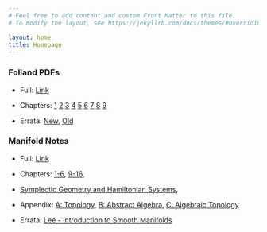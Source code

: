 ```yaml
---
# Feel free to add content and custom Front Matter to this file.
# To modify the layout, see https://jekyllrb.com/docs/themes/#overriding-theme-defaults

layout: home
title: Homepage
---
```


### Folland PDFs
- Full: [Link](/download/main.pdf)

- Chapters: [1](/download/Chapter_1_Compiled.pdf) [2](/download/Chapter_2_Compiled.pdf) [3](/download/Chapter_3_Compiled.pdf) [4](/download/Chapter_4_Compiled.pdf) [5](/download/Chapter_5_Compiled.pdf) [6](/download/Chapter_6_Compiled.pdf) [7](/download/Chapter_7_Compiled.pdf) [8](/download/Chapter_8_Compiled.pdf) [9](/download/Chapter_9_Compiled.pdf) 

- Errata: [New](https://sites.math.washington.edu//~folland/Homepage/reals.pdf), [Old](https://sites.math.washington.edu//~folland/Homepage/oldreals.pdf)

### Manifold Notes
- Full: [Link](/download/main-manifolds.pdf)

- Chapters: [1-6](/download/Lee-Chapter-1_Compiled.pdf),  [9-16](/download/Lee-Chapter-9_Compiled.pdf), 
- [Symplectic Geometry and Hamiltonian Systems](/download/Lee-Chapter-22_Compiled.pdf),

- Appendix: [A: Topology](/download/Lee-Appendix_A_Compiled.pdf),  [B: Abstract Algebra](/download/Hungerford-Chapter-1_Compiled.pdf), [C: Algebraic Topology](/download/Munkres-Compiled.pdf)

- Errata: [Lee - Introduction to Smooth Manifolds](https://sites.math.washington.edu/~lee/Books/ISM/errata.pdf)

